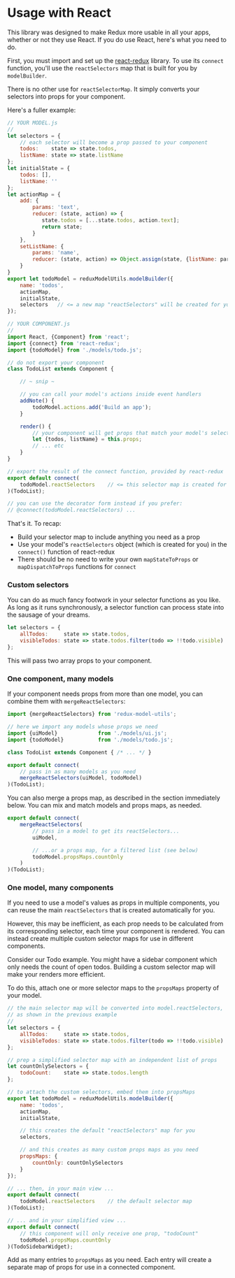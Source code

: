 
# Usage with React

This library was designed to make Redux more usable in all your apps, whether or
not they use React. If you do use React, here's what you need to do.

First, you must import and set up the [react-redux](https://github.com/rackt/react-redux/)
library. To use its `connect` function, you'll use the `reactSelectors` map that is
built for you by `modelBuilder`.

There is no other use for `reactSelectorMap`. It simply converts your selectors
into props for your component.

Here's a fuller example:

```javascript
// YOUR MODEL.js
//
let selectors = {
    // each selector will become a prop passed to your component
    todos:    state => state.todos,
    listName: state => state.listName
};
let initialState = {
    todos: [],
    listName: ''
};
let actionMap = {
    add: {
        params: 'text',
        reducer: (state, action) => {
           state.todos = [...state.todos, action.text];
           return state;
        }
    },
    setListName: {
        params: 'name',
        reducer: (state, action) => Object.assign(state, {listName: params.name})
    }
}
export let todoModel = reduxModelUtils.modelBuilder({
    name: 'todos',
    actionMap,
    initialState,
    selectors   // <= a new map "reactSelectors" will be created for you
});
```
```javascript
// YOUR COMPONENT.js
//
import React, {Component} from 'react';
import {connect} from 'react-redux';
import {todoModel} from './models/todo.js';

// do not export your component
class TodoList extends Component {

    // ~ snip ~

    // you can call your model's actions inside event handlers
    addNote() {
        todoModel.actions.add('Build an app');
    }

    render() {
        // your component will get props that match your model's selectors
        let {todos, listName} = this.props;
        // ... etc
    }
}

// export the result of the connect function, provided by react-redux
export default connect(
    todoModel.reactSelectors    // <= this selector map is created for you
)(TodoList);

// you can use the decorator form instead if you prefer:
// @connect(todoModel.reactSelectors) ...
```

That's it. To recap:

* Build your selector map to include anything you need as a prop
* Use your model's `reactSelectors` object (which is created for you) in the `connect()` function of react-redux
* There should be no need to write your own `mapStateToProps` or `mapDispatchToProps` functions for `connect`

### Custom selectors

You can do as much fancy footwork in your selector functions as you like.
As long as it runs synchronously, a selector function can process state
into the sausage of your dreams.

```javascript
let selectors = {
    allTodos:     state => state.todos,
    visibleTodos: state => state.todos.filter(todo => !!todo.visible)
};
```

This will pass two array props to your component.

### One component, many models

If your component needs props from more than one model, you can combine them with
`mergeReactSelectors`:

```javascript
import {mergeReactSelectors} from 'redux-model-utils';

// here we import any models whose props we need
import {uiModel}             from './models/ui.js';
import {todoModel}           from './models/todo.js';

class TodoList extends Component { /* ... */ }

export default connect(
    // pass in as many models as you need
    mergeReactSelectors(uiModel, todoModel)
)(TodoList);
```

You can also merge a props map, as described in the section
immediately below. You can mix and match models and props
maps, as needed.

```javascript
export default connect(
    mergeReactSelectors(
        // pass in a model to get its reactSelectors...
        uiModel,

        // ...or a props map, for a filtered list (see below)
        todoModel.propsMaps.countOnly
    )
)(TodoList);
```

### One model, many components

If you need to use a model's values as props in multiple components,
you can reuse the main `reactSelectors` that is created automatically
for you.

However, this may be inefficient, as each prop needs to be calculated
from its corresponding selector, each time your component is rendered.
You can instead create multiple custom selector maps for use
in different components.

Consider our Todo example. You might have a sidebar component which
only needs the count of open todos. Building a custom selector map
will make your renders more efficient.

To do this, attach one or more selector maps to the `propsMaps`
property of your model.


```javascript
// the main selector map will be converted into model.reactSelectors,
// as shown in the previous example
//
let selectors = {
    allTodos:     state => state.todos,
    visibleTodos: state => state.todos.filter(todo => !!todo.visible)
};

// prep a simplified selector map with an independent list of props
let countOnlySelectors = {
    todoCount:    state => state.todos.length
};

// to attach the custom selectors, embed them into propsMaps
export let todoModel = reduxModelUtils.modelBuilder({
    name: 'todos',
    actionMap,
    initialState,

    // this creates the default "reactSelectors" map for you
    selectors,

    // and this creates as many custom props maps as you need
    propsMaps: {
        countOnly: countOnlySelectors
    }
});

// ... then, in your main view ...
export default connect(
    todoModel.reactSelectors    // the default selector map
)(TodoList);

// ... and in your simplified view ...
export default connect(
    // this component will only receive one prop, "todoCount"
    todoModel.propsMaps.countOnly
)(TodoSidebarWidget);
```

Add as many entries to `propsMaps` as you need. Each entry will
create a separate map of props for use in a connected component.